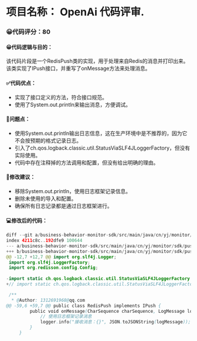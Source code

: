 # 项目名称： OpenAi 代码评审.
### 😀代码评分：80
#### 😀代码逻辑与目的：
该代码片段是一个RedisPush类的实现，用于处理来自Redis的消息并打印出来。该类实现了IPush接口，并重写了onMessage方法来处理消息。
#### ✅代码优点：
- 实现了接口定义的方法，符合接口规范。
- 使用了System.out.println来输出消息，方便调试。

#### 🤔问题点：
- 使用System.out.println输出日志信息，这在生产环境中是不推荐的，因为它不会按预期的格式记录日志。
- 引入了ch.qos.logback.classic.util.StatusViaSLF4JLoggerFactory，但没有实际使用。
- 代码中存在注释掉的方法调用和配置，但没有给出明确的理由。

#### 🎯修改建议：
- 移除System.out.println，使用日志框架记录信息。
- 删除未使用的导入和配置。
- 确保所有日志记录都是通过日志框架进行。

#### 💻修改后的代码：
```java
diff --git a/business-behavior-monitor-sdk/src/main/java/cn/yj/monitor/sdk/push/impl/RedisPush.java b/business-behavior-monitor-sdk/src/main/java/cn/yj/monitor/sdk/push/impl/RedisPush.java
index 4211c8c..192dfe9 100644
--- a/business-behavior-monitor-sdk/src/main/java/cn/yj/monitor/sdk/push/impl/RedisPush.java
+++ b/business-behavior-monitor-sdk/src/main/java/cn/yj/monitor/sdk/push/impl/RedisPush.java
@@ -12,7 +12,7 @@ import org.slf4j.Logger;
 import org.slf4j.LoggerFactory;
 import org.redisson.config.Config;
 
-import static ch.qos.logback.classic.util.StatusViaSLF4JLoggerFactory.addInfo;
+// import static ch.qos.logback.classic.util.StatusViaSLF4JLoggerFactory.addInfo; // Removed unused import

 /**
  * @Author: 1312691968@qq.com
@@ -59,6 +59,7 @@ public class RedisPush implements IPush {
         public void onMessage(CharSequence charSequence, LogMessage logMessage) {
             // 使用日志框架记录消息
             logger.info("接收消息：{}", JSON.toJSONString(logMessage));
         }
     }
```